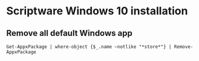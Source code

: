 # Scriptware Windows 10 installation

## Remove all default Windows app
```
Get-AppxPackage | where-object {$_.name –notlike "*store*"} | Remove-AppxPackage
```